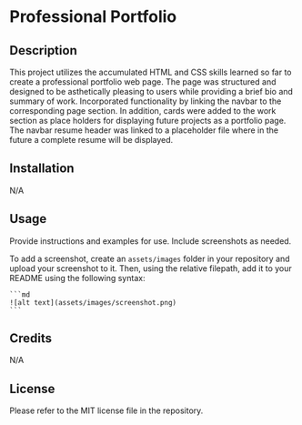 # Professional Portfolio

## Description

This project utilizes the accumulated HTML and CSS skills learned so far to create a professional portfolio web page. The page was structured and designed to be asthetically pleasing to users while providing a brief bio and summary of work. Incorporated functionality by linking the navbar to the corresponding page section. In addition, cards were added to the work section as place holders for displaying future projects as a portfolio page. The navbar resume header was linked to a placeholder file where in the future a complete resume will be displayed.


## Installation

N/A

## Usage

Provide instructions and examples for use. Include screenshots as needed.

To add a screenshot, create an `assets/images` folder in your repository and upload your screenshot to it. Then, using the relative filepath, add it to your README using the following syntax:

    ```md
    ![alt text](assets/images/screenshot.png)
    ```

## Credits

N/A

## License

Please refer to the MIT license file in the repository.
